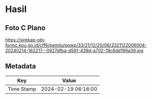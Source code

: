 # Hasil

## Foto C Plano

https://sirekap-obj-formc.kpu.go.id/cff6/pemilu/ppwp/33/21/12/20/06/3321122006004-20240214-162217--0927dfba-d581-439d-a702-19c8dd199a39.jpg


## Metadata

| Key        | Value               |
| ---------- | ------------------- |
| Time Stamp | 2024-02-19 06:16:00 |



